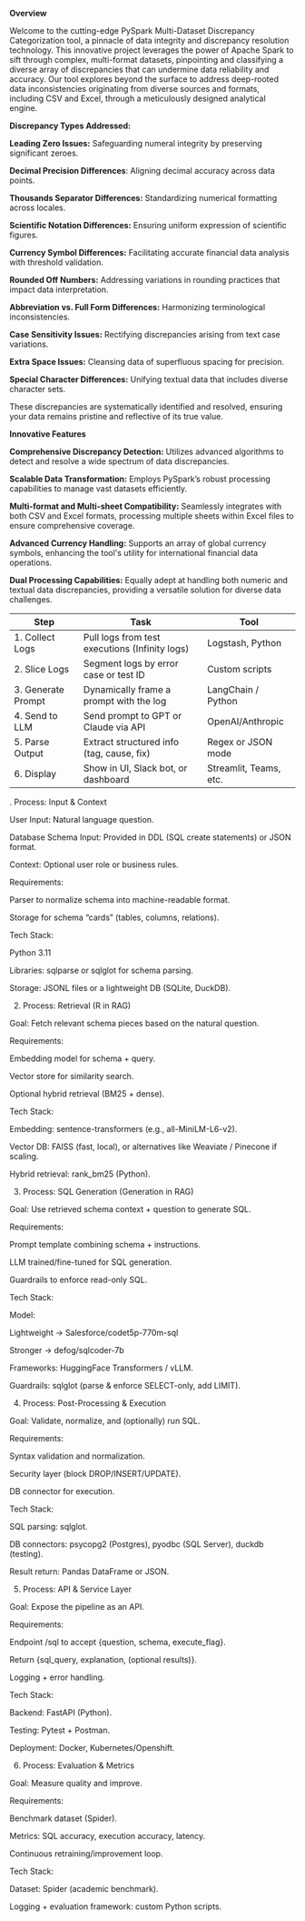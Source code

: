 **Overview**

Welcome to the cutting-edge PySpark Multi-Dataset Discrepancy Categorization tool, a pinnacle of data integrity and discrepancy resolution technology. This innovative project leverages the power of Apache Spark to sift through complex, multi-format datasets, pinpointing and classifying a diverse array of discrepancies that can undermine data reliability and accuracy. Our tool explores beyond the surface to address deep-rooted data inconsistencies originating from diverse sources and formats, including CSV and Excel, through a meticulously designed analytical engine.


**Discrepancy Types Addressed:**

**Leading Zero Issues:** Safeguarding numeral integrity by preserving significant zeroes.

**Decimal Precision Differences**: Aligning decimal accuracy across data points.

**Thousands Separator Differences:** Standardizing numerical formatting across locales.

**Scientific Notation Differences:** Ensuring uniform expression of scientific figures.

**Currency Symbol Differences:** Facilitating accurate financial data analysis with threshold validation.

**Rounded Off Numbers:** Addressing variations in rounding practices that impact data interpretation.

**Abbreviation vs. Full Form Differences:** Harmonizing terminological inconsistencies.

**Case Sensitivity Issues:** Rectifying discrepancies arising from text case variations.

**Extra Space Issues:** Cleansing data of superfluous spacing for precision.

**Special Character Differences:** Unifying textual data that includes diverse character sets.

These discrepancies are systematically identified and resolved, ensuring your data remains pristine and reflective of its true value.

**Innovative Features**

**Comprehensive Discrepancy Detection:** Utilizes advanced algorithms to detect and resolve a wide spectrum of data discrepancies.

**Scalable Data Transformation:** Employs PySpark’s robust processing capabilities to manage vast datasets efficiently.

**Multi-format and Multi-sheet Compatibility:** Seamlessly integrates with both CSV and Excel formats, processing multiple sheets within Excel files to ensure comprehensive coverage.

**Advanced Currency Handling:** Supports an array of global currency symbols, enhancing the tool's utility for international financial data operations.

**Dual Processing Capabilities:** Equally adept at handling both numeric and textual data discrepancies, providing a versatile solution for diverse data challenges.


| Step               | Task                                           | Tool                   |
| ------------------ | ---------------------------------------------- | ---------------------- |
| 1. Collect Logs    | Pull logs from test executions (Infinity logs) | Logstash, Python       |
| 2. Slice Logs      | Segment logs by error case or test ID          | Custom scripts         |
| 3. Generate Prompt | Dynamically frame a prompt with the log        | LangChain / Python     |
| 4. Send to LLM     | Send prompt to GPT or Claude via API           | OpenAI/Anthropic       |
| 5. Parse Output    | Extract structured info (tag, cause, fix)      | Regex or JSON mode     |
| 6. Display         | Show in UI, Slack bot, or dashboard            | Streamlit, Teams, etc. |



. Process: Input & Context

User Input: Natural language question.

Database Schema Input: Provided in DDL (SQL create statements) or JSON format.

Context: Optional user role or business rules.

Requirements:

Parser to normalize schema into machine-readable format.

Storage for schema “cards” (tables, columns, relations).

Tech Stack:

Python 3.11

Libraries: sqlparse or sqlglot for schema parsing.

Storage: JSONL files or a lightweight DB (SQLite, DuckDB).

2. Process: Retrieval (R in RAG)

Goal: Fetch relevant schema pieces based on the natural question.

Requirements:

Embedding model for schema + query.

Vector store for similarity search.

Optional hybrid retrieval (BM25 + dense).

Tech Stack:

Embedding: sentence-transformers (e.g., all-MiniLM-L6-v2).

Vector DB: FAISS (fast, local), or alternatives like Weaviate / Pinecone if scaling.

Hybrid retrieval: rank_bm25 (Python).

3. Process: SQL Generation (Generation in RAG)

Goal: Use retrieved schema context + question to generate SQL.

Requirements:

Prompt template combining schema + instructions.

LLM trained/fine-tuned for SQL generation.

Guardrails to enforce read-only SQL.

Tech Stack:

Model:

Lightweight → Salesforce/codet5p-770m-sql

Stronger → defog/sqlcoder-7b

Frameworks: HuggingFace Transformers / vLLM.

Guardrails: sqlglot (parse & enforce SELECT-only, add LIMIT).

4. Process: Post-Processing & Execution

Goal: Validate, normalize, and (optionally) run SQL.

Requirements:

Syntax validation and normalization.

Security layer (block DROP/INSERT/UPDATE).

DB connector for execution.

Tech Stack:

SQL parsing: sqlglot.

DB connectors: psycopg2 (Postgres), pyodbc (SQL Server), duckdb (testing).

Result return: Pandas DataFrame or JSON.

5. Process: API & Service Layer

Goal: Expose the pipeline as an API.

Requirements:

Endpoint /sql to accept {question, schema, execute_flag}.

Return {sql_query, explanation, (optional results)}.

Logging + error handling.

Tech Stack:

Backend: FastAPI (Python).

Testing: Pytest + Postman.

Deployment: Docker, Kubernetes/Openshift.

6. Process: Evaluation & Metrics

Goal: Measure quality and improve.

Requirements:

Benchmark dataset (Spider).

Metrics: SQL accuracy, execution accuracy, latency.

Continuous retraining/improvement loop.

Tech Stack:

Dataset: Spider (academic benchmark).

Logging + evaluation framework: custom Python scripts.
